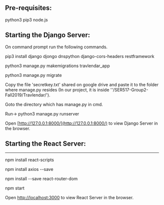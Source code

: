 ## Pre-requisites:

python3
pip3
node.js

## Starting the Django Server:

On command prompt  run the following commands.

pip3 install django djongo dnspython django-cors-headers restframework

python3 manage.py makemigrations travlendar_app

python3 manage.py migrate

Copy the file 'secretkey.txt' shared on google drive and paste it to the folder where manage.py resides
(In our project, it is inside ''/SER517-Group2-Fall2019/Travlendar/').

Goto the directory which has manage.py in cmd.

Run-> python3 manage.py runserver


Open [http://127.0.0.1:8000/](http://127.0.0.1:8000/) to view Django Server in the browser.


## Starting the React Server:
---------------------------------


npm install react-scripts

npm install axios --save

npm install --save react-router-dom

npm start

Open [http://localhost:3000](http://localhost:3000) to view React Server in the browser.
